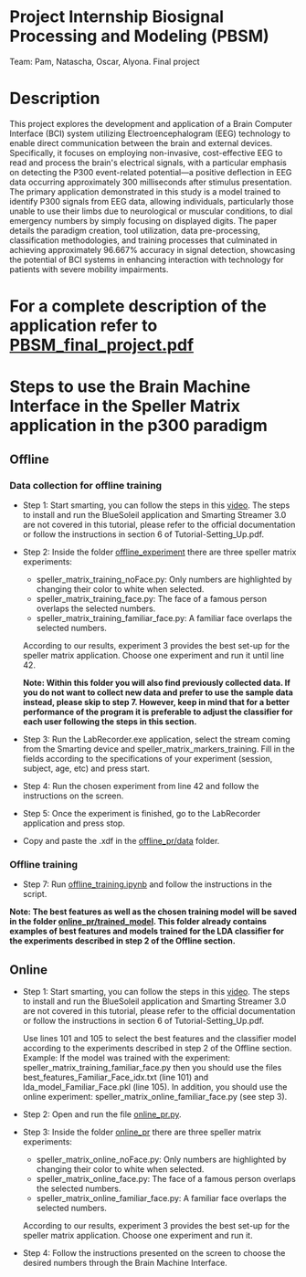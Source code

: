 # Project Internship Biosignal Processing and Modeling (PBSM)
Team: Pam, Natascha, Oscar, Alyona. Final project
# Description

This project explores the development and application of a Brain Computer Interface (BCI) system utilizing Electroencephalogram (EEG) technology to enable direct communication between the brain and external devices. Specifically, it focuses on employing non-invasive, cost-effective EEG to read and process the brain's electrical signals, with a particular emphasis on detecting the P300 event-related potential—a positive deflection in EEG data occurring approximately 300 milliseconds after stimulus presentation. The primary application demonstrated in this study is a model trained to identify P300 signals from EEG data, allowing individuals, particularly those unable to use their limbs due to neurological or muscular conditions, to dial emergency numbers by simply focusing on displayed digits. The paper details the paradigm creation, tool utilization, data pre-processing, classification methodologies, and training processes that culminated in achieving approximately 96.667% accuracy in signal detection, showcasing the potential of BCI systems in enhancing interaction with technology for patients with severe mobility impairments.

# For a complete description of the application refer to [PBSM_final_project.pdf](Deliverable/PBSM_final_project.pdf)

# Steps to use the Brain Machine Interface in the Speller Matrix application in the p300 paradigm

## Offline
### Data collection for offline training

- Step 1: Start smarting, you can follow the steps in this [video](https://www.youtube.com/watch?v=w4Qn58kp0_4). The steps to install and run the BlueSoleil application and Smarting Streamer 3.0 are not covered in this tutorial, please refer to the official documentation or follow the instructions in section 6 of Tutorial-Setting_Up.pdf.

- Step 2: Inside the folder [offline_experiment](Deliverable/offline_experiment) there are three speller matrix experiments:
  - speller_matrix_training_noFace.py: Only numbers are highlighted by changing their color to white when selected.
  - speller_matrix_training_face.py: The face of a famous person overlaps the selected numbers.
  - speller_matrix_training_familiar_face.py: A familiar face overlaps the selected numbers.

  According to our results, experiment 3 provides the best set-up for the speller matrix application. Choose one experiment and run it until line 42.

  **Note: Within this folder you will also find previously collected data. If you do not want to collect new data and prefer to use the sample data instead, please skip to step 7. However, keep in mind that for a better performance of the program it is preferable to adjust the classifier for each user following the steps in this section.**

- Step 3: Run the LabRecorder.exe application, select the stream coming from the Smarting device and speller_matrix_markers_training. Fill in the fields according to the specifications of your experiment (session, subject, age, etc) and press start.

- Step 4: Run the chosen experiment from line 42 and follow the instructions on the screen.

- Step 5: Once the experiment is finished, go to the LabRecorder application and press stop.

- Copy and paste the .xdf in the [offline_pr/data](Deliverable/offline_pr/data) folder.

### Offline training

- Step 7: Run [offline_training.ipynb](Deliverable/offline_pr/offline_training.ipynb) and follow the instructions in the script.

**Note: The best features as well as the chosen training model will be saved in the folder [online_pr/trained_model](Deliverable/online_pr/trained_model). This folder already contains examples of best features and models trained for the LDA classifier for the experiments described in step 2 of the Offline section.**

## Online

- Step 1: Start smarting, you can follow the steps in this [video](https://www.youtube.com/watch?v=w4Qn58kp0_4). The steps to install and run the BlueSoleil application and Smarting Streamer 3.0 are not covered in this tutorial, please refer to the official documentation or follow the instructions in section 6 of Tutorial-Setting_Up.pdf.

  Use lines 101 and 105 to select the best features and the classifier model according to the experiments described in step 2 of the Offline section. Example: If the model was trained with the experiment: speller_matrix_training_familiar_face.py then you should use the files best_features_Familiar_Face_idx.txt (line 101) and lda_model_Familiar_Face.pkl (line 105). In addition, you should use the online experiment: speller_matrix_online_familiar_face.py (see step 3). 
  
- Step 2: Open and run the file [online_pr.py](Deliverable/online_pr/online_pr.py).

- Step 3: Inside the folder [online_pr](Deliverable/online_pr) there are three speller matrix experiments:
  - speller_matrix_online_noFace.py: Only numbers are highlighted by changing their color to white when selected.
  - speller_matrix_online_face.py: The face of a famous person overlaps the selected numbers.
  - speller_matrix_online_familiar_face.py: A familiar face overlaps the selected numbers.

   According to our results, experiment 3 provides the best set-up for the speller matrix application. Choose one experiment and run it.

- Step 4: Follow the instructions presented on the screen to choose the desired numbers through the Brain Machine Interface.

